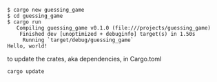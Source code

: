 

```
$ cargo new guessing_game
$ cd guessing_game
$ cargo run
   Compiling guessing_game v0.1.0 (file:///projects/guessing_game)
    Finished dev [unoptimized + debuginfo] target(s) in 1.50s
     Running `target/debug/guessing_game`
Hello, world!
```

to update the crates, aka dependencies, in Cargo.toml
```
cargo update
```
